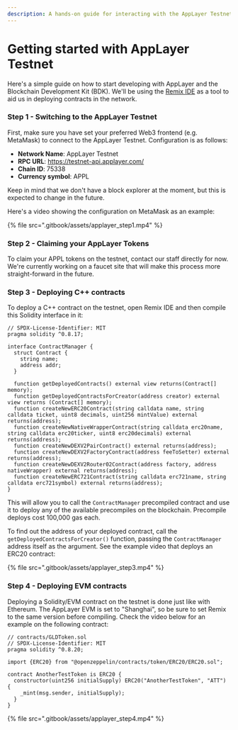 ```yaml
---
description: A hands-on guide for interacting with the AppLayer Testnet
---
```


# Getting started with AppLayer Testnet

Here's a simple guide on how to start developing with AppLayer and the Blockchain Development Kit (BDK). We'll be using the [Remix IDE](https://remix.ethereum.org) as a tool to aid us in deploying contracts in the network.

### Step 1 - Switching to the AppLayer Testnet

First, make sure you have set your preferred Web3 frontend (e.g. MetaMask) to connect to the AppLayer Testnet. Configuration is as follows:

* **Network Name**: AppLayer Testnet
* **RPC URL**: https://testnet-api.applayer.com/
* **Chain ID**: 75338
* **Currency symbol**: APPL

Keep in mind that we don't have a block explorer at the moment, but this is expected to change in the future.

Here's a video showing the configuration on MetaMask as an example:

{% file src=".gitbook/assets/applayer_step1.mp4" %}

### Step 2 - Claiming your AppLayer Tokens

To claim your APPL tokens on the testnet, contact our staff directly for now. We're currently working on a faucet site that will make this process more straight-forward in the future.

### Step 3 - Deploying C++ contracts

To deploy a C++ contract on the testnet, open Remix IDE and then compile this Solidity interface in it:

```solidity
// SPDX-License-Identifier: MIT
pragma solidity ^0.8.17;

interface ContractManager {
  struct Contract {
    string name;
    address addr;
  }

  function getDeployedContracts() external view returns(Contract[] memory);
  function getDeployedContractsForCreator(address creator) external view returns (Contract[] memory);
  function createNewERC20Contract(string calldata name, string calldata ticket, uint8 decimals, uint256 mintValue) external returns(address);
  function createNewNativeWrapperContract(string calldata erc20name, string calldata erc20ticker, uint8 erc20decimals) external returns(address);
  function createNewDEXV2PairContract() external returns(address);
  function createNewDEXV2FactoryContract(address feeToSetter) external returns(address);
  function createNewDEXV2Router02Contract(address factory, address nativeWrapper) external returns(address);
  function createNewERC721Contract(string calldata erc721name, string calldata erc721symbol) external returns(address);
}
```

This will allow you to call the `ContractManager` precompiled contract and use it to deploy any of the available precompiles on the blockchain. Precompile deploys cost 100,000 gas each.

To find out the address of your deployed contract, call the `getDeployedContractsForCreator()` function, passing the `ContractManager` address itself as the argument. See the example video that deploys an ERC20 contract:

{% file src=".gitbook/assets/applayer_step3.mp4" %}

### Step 4 - Deploying EVM contracts

Deploying a Solidity/EVM contract on the testnet is done just like with Ethereum. The AppLayer EVM is set to "Shanghai", so be sure to set Remix to the same version before compiling. Check the video below for an example on the following contract:

```solidity
// contracts/GLDToken.sol
// SPDX-License-Identifier: MIT
pragma solidity ^0.8.20;

import {ERC20} from "@openzeppelin/contracts/token/ERC20/ERC20.sol";

contract AnotherTestToken is ERC20 {
  constructor(uint256 initialSupply) ERC20("AnotherTestToken", "ATT") {
    _mint(msg.sender, initialSupply);
  }
}
```

{% file src=".gitbook/assets/applayer_step4.mp4" %}
